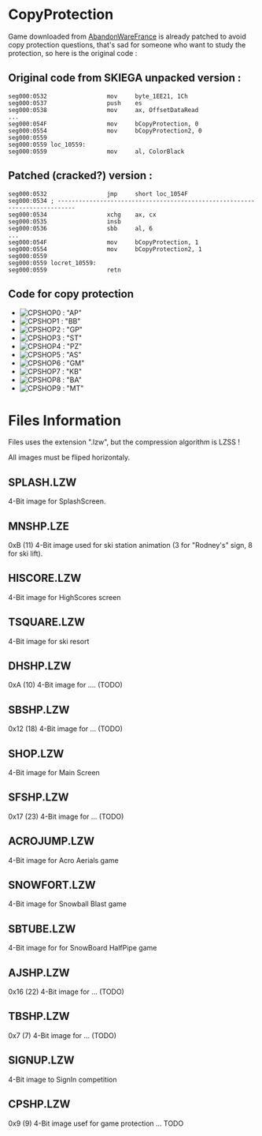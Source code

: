 # CopyProtection

Game downloaded from [AbandonWareFrance][1] is already patched to avoid copy protection questions, that's sad for someone who want to study the protection, so here is the original code :


## Original code from SKIEGA unpacked version :

	seg000:0532                 mov     byte_1EE21, 1Ch
	seg000:0537                 push    es
	seg000:0538                 mov     ax, OffsetDataRead
	...
	seg000:054F                 mov     bCopyProtection, 0
	seg000:0554                 mov     bCopyProtection2, 0
	seg000:0559
	seg000:0559 loc_10559:
	seg000:0559                 mov     al, ColorBlack

## Patched (cracked?) version :

	seg000:0532                 jmp     short loc_1054F
	seg000:0534 ; ---------------------------------------------------------------------------
	seg000:0534                 xchg    ax, cx
	seg000:0535                 insb
	seg000:0536                 sbb     al, 6
	...
	seg000:054F                 mov     bCopyProtection, 1
	seg000:0554                 mov     bCopyProtection2, 1
	seg000:0559
	seg000:0559 locret_10559:
	seg000:0559                 retn

## Code for copy protection

* ![CPSHOP0][2] : "AP"
* ![CPSHOP1][3] : "BB"
* ![CPSHOP2][4] : "GP"
* ![CPSHOP3][5] : "ST"
* ![CPSHOP4][6] : "PZ"
* ![CPSHOP5][7] : "AS"
* ![CPSHOP6][8] : "GM"
* ![CPSHOP7][9] : "KB"
* ![CPSHOP8][10] : "BA"
* ![CPSHOP9][11] : "MT"

# Files Information

Files uses the extension ".lzw", but the compression algorithm is LZSS !

All images must be fliped horizontaly.

## SPLASH.LZW

4-Bit image for SplashScreen.

## MNSHP.LZE

0xB (11) 4-Bit image used for ski station animation (3 for "Rodney's" sign, 8 for ski lift).

## HISCORE.LZW

4-Bit image for HighScores screen

## TSQUARE.LZW

4-Bit image for ski resort

## DHSHP.LZW

0xA (10) 4-Bit image for .... (TODO)

## SBSHP.LZW

0x12 (18) 4-Bit image for ... (TODO)

## SHOP.LZW

4-Bit image for Main Screen

## SFSHP.LZW

0x17 (23) 4-Bit image for ... (TODO)

## ACROJUMP.LZW

4-Bit image for Acro Aerials game

## SNOWFORT.LZW

4-Bit image for Snowball Blast game

## SBTUBE.LZW

4-Bit image for for SnowBoard HalfPipe game

## AJSHP.LZW

0x16 (22) 4-Bit image for ... (TODO)

## TBSHP.LZW

0x7 (7) 4-Bit image for ... (TODO)

## SIGNUP.LZW

4-Bit image to SignIn competition

## CPSHP.LZW

0x9 (9) 4-Bit image usef for game protection ... TODO


[1]:http://www.abandonware-france.org/ltf_abandon/ltf_jeu.php?id=624&fic=liens
[2]:http://w4kfu.com/misc/skiordie/status/CPSHP.LZW/CPSHP.LZW_0.bmp "code1"
[3]:http://w4kfu.com/misc/skiordie/status/CPSHP.LZW/CPSHP.LZW_1.bmp "code2"
[4]:http://w4kfu.com/misc/skiordie/status/CPSHP.LZW/CPSHP.LZW_2.bmp "code3"
[5]:http://w4kfu.com/misc/skiordie/status/CPSHP.LZW/CPSHP.LZW_3.bmp "code4"
[6]:http://w4kfu.com/misc/skiordie/status/CPSHP.LZW/CPSHP.LZW_4.bmp "code5"
[7]:http://w4kfu.com/misc/skiordie/status/CPSHP.LZW/CPSHP.LZW_5.bmp "code6"
[8]:http://w4kfu.com/misc/skiordie/status/CPSHP.LZW/CPSHP.LZW_6.bmp "code7"
[9]:http://w4kfu.com/misc/skiordie/status/CPSHP.LZW/CPSHP.LZW_7.bmp "code8"
[10]:http://w4kfu.com/misc/skiordie/status/CPSHP.LZW/CPSHP.LZW_8.bmp "code9"
[11]:http://w4kfu.com/misc/skiordie/status/CPSHP.LZW/CPSHP.LZW_9.bmp "code10"
